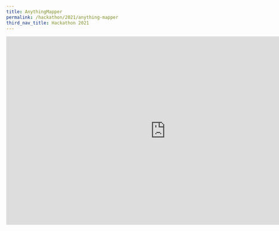 ```yaml
---
title: AnythingMapper
permalink: /hackathon/2021/anything-mapper
third_nav_title: Hackathon 2021
---
```


<iframe width="853" height="505" src="https://www.youtube.com/embed/09jUfq09uCg" frameborder="0" allow="accelerometer; autoplay; clipboard-write; encrypted-media; gyroscope; picture-in-picture" allowfullscreen></iframe>